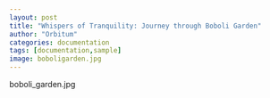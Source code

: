 ```yaml
---
layout: post
title: "Whispers of Tranquility: Journey through Boboli Garden"
author: "Orbitum"
categories: documentation
tags: [documentation,sample]
image: boboligarden.jpg
---
```

boboli_garden.jpg
